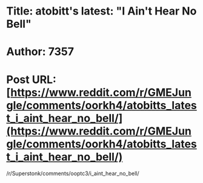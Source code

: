 # Title: atobitt's latest: "I Ain't Hear No Bell"
# Author: 7357
# Post URL: [https://www.reddit.com/r/GMEJungle/comments/oorkh4/atobitts_latest_i_aint_hear_no_bell/](https://www.reddit.com/r/GMEJungle/comments/oorkh4/atobitts_latest_i_aint_hear_no_bell/)


/r/Superstonk/comments/ooptc3/i_aint_hear_no_bell/